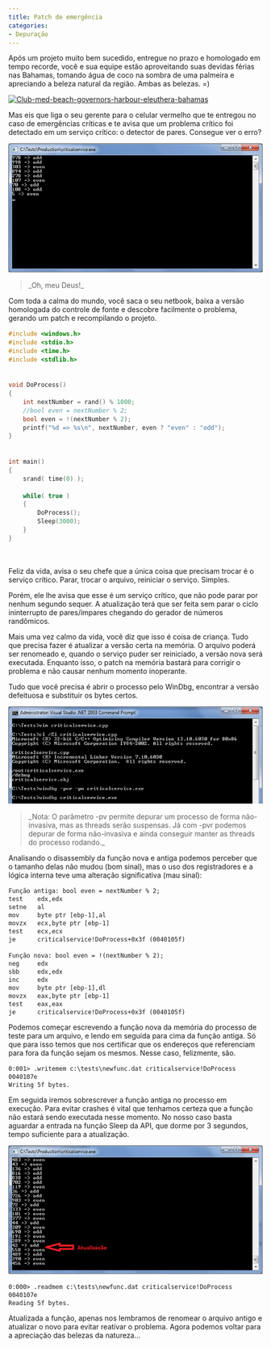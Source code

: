 ```yaml
---
title: Patch de emergência
categories:
- Depuração
---
```


Após um projeto muito bem sucedido, entregue no prazo e homologado em tempo recorde, você e sua equipe estão aproveitando suas devidas férias nas Bahamas, tomando água de coco na sombra de uma palmeira e apreciando a beleza natural da região. Ambas as belezas. =)

[![Club-med-beach-governors-harbour-eleuthera-bahamas](http://upload.wikimedia.org/wikipedia/commons/e/ed/Club-med-beach-governors-harbour-eleuthera-bahamas.jpg)](http://commons.wikimedia.org/wiki/File:Club-med-beach-governors-harbour-eleuthera-bahamas.jpg)

Mas eis que liga o seu gerente para o celular vermelho que te entregou no caso de emergências críticas e te avisa que um problema crítico foi detectado em um serviço crítico: o detector de pares. Consegue ver o erro?

![Detector de Pares](/images/detector-de-pares.png)



<blockquote>_Oh, meu Deus!_</blockquote>



Com toda a calma do mundo, você saca o seu netbook, baixa a versão homologada do controle de fonte e descobre facilmente o problema, gerando um patch e recompilando o projeto.

```cpp
#include <windows.h>
#include <stdio.h>
#include <time.h>
#include <stdlib.h>


void DoProcess()
{
	int nextNumber = rand() % 1000;
	//bool even = nextNumber % 2;
	bool even = !(nextNumber % 2);
	printf("%d => %s\n", nextNumber, even ? "even" : "odd");
}


int main()
{
	srand( time(0) );

	while( true )
	{
		DoProcess();
		Sleep(3000);
	}
}

 

```


Feliz da vida, avisa o seu chefe que a única coisa que precisam trocar é o serviço crítico. Parar, trocar o arquivo, reiniciar o serviço. Simples.

Porém, ele lhe avisa que esse é um serviço crítico, que não pode parar por nenhum segundo sequer. A atualização terá que ser feita sem parar o ciclo ininterrupto de pares/ímpares chegando do gerador de números randômicos.

Mais uma vez calmo da vida, você diz que isso é coisa de criança. Tudo que precisa fazer é atualizar a versão certa na memória. O arquivo poderá ser renomeado e, quando o serviço puder ser reiniciado, a versão nova será executada. Enquanto isso, o patch na memória bastará para corrigir o problema e não causar nenhum momento inoperante.

Tudo que você precisa é abrir o processo pelo WinDbg, encontrar a versão defeituosa e substituir os bytes certos.

![Corrigindo versão](/images/critical-service-patched.png)



<blockquote>_Nota: O parâmetro -pv permite depurar um processo de forma não-invasiva, mas as threads serão suspensas. Já com -pvr podemos depurar de forma não-invasiva e ainda conseguir manter as threads do processo rodando._</blockquote>



Analisando o disassembly da função nova e antiga podemos perceber que o tamanho delas não mudou (bom sinal), mas o uso dos registradores e a lógica interna teve uma alteração significativa (mau sinal):


    
    Função antiga: bool even = nextNumber % 2;
    test    edx,edx
    setne   al
    mov     byte ptr [ebp-1],al
    movzx   ecx,byte ptr [ebp-1]
    test    ecx,ecx
    je      criticalservice!DoProcess+0x3f (0040105f)
    
    Função nova: bool even = !(nextNumber % 2);
    neg     edx
    sbb     edx,edx
    inc     edx
    mov     byte ptr [ebp-1],dl
    movzx   eax,byte ptr [ebp-1]
    test    eax,eax
    je      criticalservice!DoProcess+0x3f (0040105f)



Podemos começar escrevendo a função nova da memória do processo de teste para um arquivo, e lendo em seguida para cima da função antiga. Só que para isso temos que nos certificar que os endereços que referenciam para fora da função sejam os mesmos. Nesse caso, felizmente, são.


    
    0:001> .writemem c:\tests\newfunc.dat criticalservice!DoProcess 0040107e
    Writing 5f bytes.



Em seguida iremos sobrescrever a função antiga no processo em execução. Para evitar crashes é vital que tenhamos certeza que a função não estará sendo executada nesse momento. No nosso caso basta aguardar a entrada na função Sleep da API, que dorme por 3 segundos, tempo suficiente para a atualização.

![Live Patch!](/images/live-patch-detector-de-pares.png)


    
    0:000> .readmem c:\tests\newfunc.dat criticalservice!DoProcess 0040107e
    Reading 5f bytes.



Atualizada a função, apenas nos lembramos de renomear o arquivo antigo e atualizar o novo para evitar reativar o problema. Agora podemos voltar para a apreciação das belezas da natureza...
